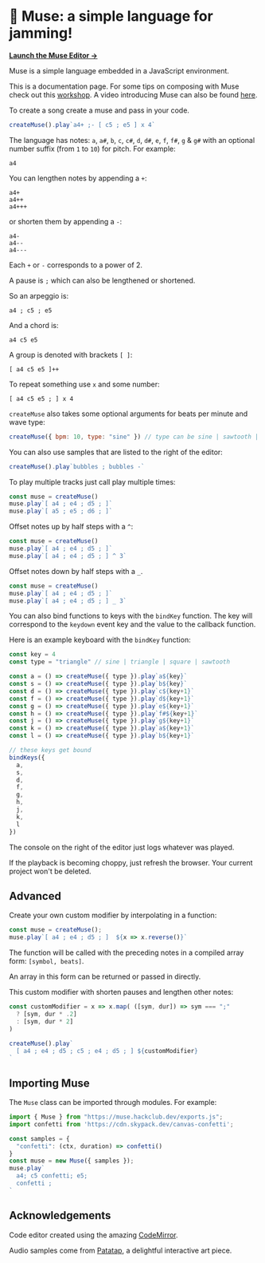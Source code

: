 # 🎸 Muse: a simple language for jamming!

**[Launch the Muse Editor →](https://hackclub.github.io/muse/)**

Muse is a simple language embedded in a JavaScript environment.

This is a documentation page. For some tips on composing with Muse check out this [workshop](https://workshops.hackclub.com/muse/). A video introducing Muse can also be found [here](https://www.youtube.com/watch?v=hAcQ2x1PTYM).

To create a song create a muse and pass in your code.

```js
createMuse().play`a4+ ;- [ c5 ; e5 ] x 4`
```

The language has notes: `a`, `a#`, `b`, `c`, `c#`, `d`, `d#`, `e`, `f`, `f#`, `g` & `g#`  with an optional number suffix (from `1` to `10`) for pitch. For example:

```
a4
```

You can lengthen notes by appending a `+`:

```
a4+
a4++
a4+++
```

or shorten them by appending a `-`:

```
a4-
a4--
a4---
```

Each `+` or `-` corresponds to a power of 2.

A pause is `;` which can also be lengthened or shortened.

So an arpeggio is:

```
a4 ; c5 ; e5
```

And a chord is:

```
a4 c5 e5
```

A group is denoted with brackets `[ ]`:

```
[ a4 c5 e5 ]++
```

To repeat something use `x` and some number:

```
[ a4 c5 e5 ; ] x 4
```

`createMuse` also takes some optional arguments for beats per minute and wave type:

```js
createMuse({ bpm: 10, type: "sine" }) // type can be sine | sawtooth | triangle | square
```

You can also use samples that are listed to the right of the editor:

```js
createMuse().play`bubbles ; bubbles -`
```

To play multiple tracks just call play multiple times:

```js
const muse = createMuse()
muse.play`[ a4 ; e4 ; d5 ; ]`
muse.play`[ a5 ; e5 ; d6 ; ]`
```

Offset notes up by half steps with a `^`:

```js
const muse = createMuse()
muse.play`[ a4 ; e4 ; d5 ; ]`
muse.play`[ a4 ; e4 ; d5 ; ] ^ 3`
```

Offset notes down by half steps with a `_`.

```js
const muse = createMuse()
muse.play`[ a4 ; e4 ; d5 ; ]`
muse.play`[ a4 ; e4 ; d5 ; ] _ 3`
```

You can also bind functions to keys with the `bindKey` function. The key will correspond to the `keydown` event key and the value to the callback function.

Here is an example keyboard with the `bindKey` function:

```js
const key = 4
const type = "triangle" // sine | triangle | square | sawtooth

const a = () => createMuse({ type }).play`a${key}`
const s = () => createMuse({ type }).play`b${key}`
const d = () => createMuse({ type }).play`c${key+1}`
const f = () => createMuse({ type }).play`d${key+1}`
const g = () => createMuse({ type }).play`e${key+1}`
const h = () => createMuse({ type }).play`f#${key+1}`
const j = () => createMuse({ type }).play`g${key+1}`
const k = () => createMuse({ type }).play`a${key+1}`
const l = () => createMuse({ type }).play`b${key+1}`

// these keys get bound
bindKeys({ 
  a, 
  s, 
  d, 
  f, 
  g, 
  h, 
  j, 
  k, 
  l 
})
```

The console on the right of the editor just logs whatever was played.

If the playback is becoming choppy, just refresh the browser. Your current project won't be deleted. 


## Advanced

Create your own custom modifier by interpolating in a function:

```js
const muse = createMuse();
muse.play`[ a4 ; e4 ; d5 ; ]  ${x => x.reverse()}`
```

The function will be called with the preceding notes in a compiled array form: `[symbol, beats]`.

An array in this form can be returned or passed in directly.

This custom modifier with shorten pauses and lengthen other notes:

```js
const customModifier = x => x.map( ([sym, dur]) => sym === ";" 
  ? [sym, dur * .2] 
  : [sym, dur * 2]
)

createMuse().play`
  [ a4 ; e4 ; d5 ; c5 ; e4 ; d5 ; ] ${customModifier}
`
```

## Importing Muse

The `Muse` class can be imported through modules. For example:

```js
import { Muse } from "https://muse.hackclub.dev/exports.js";
import confetti from 'https://cdn.skypack.dev/canvas-confetti';

const samples = {
  "confetti": (ctx, duration) => confetti()
}
const muse = new Muse({ samples });
muse.play`
  a4; c5 confetti; e5;
  confetti ;
`
```

## Acknowledgements

Code editor created using the amazing [CodeMirror](https://codemirror.net/).

Audio samples come from [Patatap](https://www.patatap.com/), a delightful interactive art piece.

